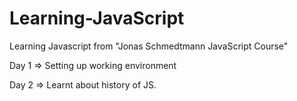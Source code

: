 # Learning-JavaScript

Learning Javascript from "Jonas Schmedtmann JavaScript Course"

Day 1 => Setting up working environment

Day 2 => Learnt about history of JS.
